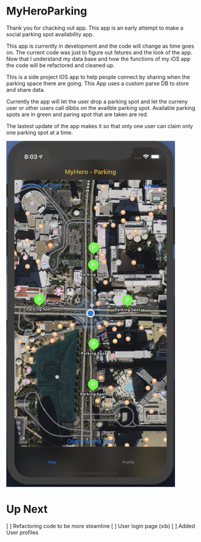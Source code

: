 # MyHeroParking

Thank you for chacking out app. This app is an early attempt to make a social parking spot availability app.

This app is currently in development and the code will change as time goes on.
The current code was just to figure out fetures and the look of the app. Now that I understand my data base and how the functions of my iOS app the code will be refactored and cleaned up.

This is a side project IOS app to help people connect by sharing when the parking space there are going. This App uses a custom parse DB to store and share data.

Currently the app will let the user drop a parking spot and let the curreny user or other users call dibbs on the availble parking spot.
Available parking spots are in green and paring spot that are taken are red.

The lastest update of the app makes it so that only one user can claim only one parking spot at a time.

<img src="/Gifs/parkingApp.gif?raw=true" width="" alt= 'Video Walkthrough'>

# Up Next 

[ ] Refactoring code to be more steamline
[ ] User login page (xib)
[ ] Added User profiles  
